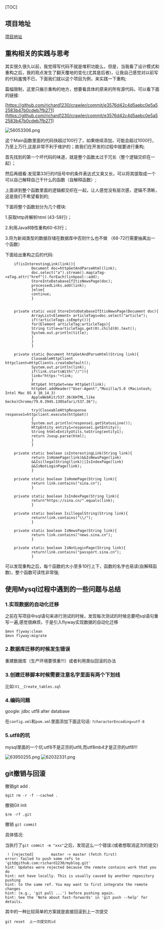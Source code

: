 [TOC]
## 项目地址
[项目地址](https://github.com/richard1230/crawler)

## 重构相关的实践与思考

其实很久很久以前，我觉得写代码不就是堆积功能么，但是，当我看了设计模式和重构之后，我的观点发生了翻天覆地的变化(尤其是后者)，让我自己感觉对以前写的代码羞愧不已，下面我们就以这个项目为例，来实践一下重构;

篇幅限制，这里只展示重构的地方，想要看具体的原来的所有源代码，可以看下面的链接:

[https://github.com/richard1230/crawler/commit/e3576d42c4d5aebc0e5a52583b47b0cdeb7fb271](https://github.com/richard1230/crawler/commit/e3576d42c4d5aebc0e5a52583b47b0cdeb7fb271)

![56053306.png](crawlerProjectSummary_files/56053306.png) <br>

这个Main函数里面的代码快超过100行了，如果继续添加，可能会超过1000行，乃至上万行,这是非常不利于维护的；故我们在开发的过程中就要进行重构;<br>

首先找到的第一个坏代码的味道，就是整个函数太过于冗长（整个逻辑交织在一起）；<br>

然后再细看:发现第33行的if括号中的条件表达式又臭又长，可以将其提取成一个可以自己解释自己干什么的函数（自解释函数）;<br>

上面讲到整个函数里面的逻辑都交织在一起，让人感觉没有层次感，逻辑不清晰，这是我们不希望看到的; <br>

下面将整个函数划分为几个模块:<br>

1.获取http并解析html (43-58行)；<br>

2.利用Java8特性重构60-63行；<br>

3.将为新闻类型的数据存储在数据库中否则什么也不做 （68-72行需要抽离出一个函数）<br>

下面给出重构之后的代码:<br>

```
    if(isInterestingLink(link)){
            Document doc=httpGetAndParseHtml(link);
            doc.select("a").stream().map(aTag->aTag.attr("href")).forEach(linkpool::add);
            StoreIntoDatabaseIfItisNewsPage(doc);
            processedLinks.add(link);
            }else{
            continue;
            }


    private static void StoreIntoDatabaseIfItisNewsPage(Document doc){
            ArrayList<Element> articleTags=doc.select("article");
            if(!articleTags.isEmpty()){
            for(Element articleTag:articleTags){
            String title=articleTags.get(0).child(0).text();
            System.out.println(title);
            }
            }
            }
    
    private static Document httpGetAndParseHtml(String link){
            CloseableHttpClient httpclient=HttpClients.createDefault();
            System.out.println(link);
            if(link.startsWith("//")){
            link="https:"+link;
            }
            HttpGet httpGet=new HttpGet(link);
            httpGet.addHeader("User-Agent","Mozilla/5.0 (Macintosh; Intel Mac OS X 10_14_3)
            AppleWebKit/537.36(KHTML,like Gecko)Chrome/79.0.3945.130Safari/537.36");
    
            try(CloseableHttpResponse response1=httpclient.execute(httpGet))
            {
            System.out.println(response1.getStatusLine());
            HttpEntity entity1=response1.getEntity();
            String html=EntityUtils.toString(entity1);
            return Jsoup.parse(html);
            }
            }
    
    private static boolean isInterestingLink(String link){
            return IsHomePage(link)&&IsNewsPage(link)
            &&IsillegalString(link)||IsIndexPage(link)
            &&IsNotLoginPage(link);
            }
    
    private static boolean IsHomePage(String link){
            return link.contains("sina.cn");
            }
    
    private static boolean IsIndexPage(String link){
            return"https://sina.cn/".equals(link);
            }
    
    private static boolean IsillegalString(String link){
            return!link.contains("\\/");
            }
    
    private static boolean IsNewsPage(String link){
            return link.contains("news.sina.cn");
            }
    
    private static boolean IsNotLoginPage(String link){
            return!link.contains("passport.sina.cn");
            }
```
可以发现重构之后，每个函数的大小至多10行上下，函数的名字也易读(自解释函数)，整个函数可读性非常强;


## 使用Mysql过程中遇到的一些问题与总结
### 1.实现数据的自动化迁移
之前在写项目中sql语句来进行测试的时候，发现每次测试的时候总要吧sql语句重写一遍,感觉很麻烦，于是引入flyway实现数据的自动化迁移
```
$mvn flyway:clean
$mvn flyway:migrate
```
### 2.数据库迁移的时候发生错误
重建数据库（生产环境要慎重!!!）或者利用类似回滚的办法


### 3.创建迁移脚本时候需要注意名字里面有两个下划线
比如:`V1__Create_tables.sql`


### 4.编码问题
google: jdbc utf8 alter database

在`config.xml`和`pom.xml`里面添加下面这句话:
`?characterEncoding=utf-8`

### 5.utf8的坑
mysql里面的一个坑:utf8不是正宗的utf8,而utf8mb4才是正宗的utf8!!!

![63950255.png](crawlerProjectSummary_files/63950255.png)
![62032331.png](crawlerProjectSummary_files/62032331.png)


## git撤销与回滚
撤销git add .
```
$git rm -r -f --cached .

```
撤销Git init
```
$rm -rf .git

```
撤销 `git commit ` </br>

具体情况:

当执行了`git commit -m "xxx"`之后，发现这么一个错误:(或者想取消这次的提交)
```
 ! [rejected]        master -> master (fetch first)
error: failed to push some refs to 'git@github.com:richard1230/myblog.git'
hint: Updates were rejected because the remote contains work that you do
hint: not have locally. This is usually caused by another repository pushing
hint: to the same ref. You may want to first integrate the remote changes
hint: (e.g., 'git pull ...') before pushing again.
hint: See the 'Note about fast-forwards' in 'git push --help' for details.
```
其中的一种比较简单的方案就是直接回滚到上一次提交
```
git reset  上一次提交的id
```





